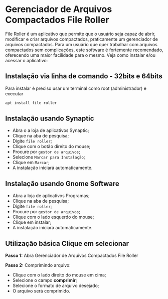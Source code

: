 # Gerenciador de Arquivos Compactados File Roller
File Roller é um aplicativo que permite que o usuário seja capaz de abrir, modificar e criar arquivos compactados, praticamente um gerenciador de arquivos compactados. Para um usuário que quer trabalhar com arquivos compactados sem complicações, este software é fortemente recomendado, oferecendo uma maior facilidade para o mesmo. Veja como instalar e/ou acessar o aplicativo:

## Instalação via linha de comando - 32bits e 64bits
Para instalar é preciso usar um terminal como root (administrador) e executar
```sh
apt install file roller
```

## Instalação usando Synaptic
* Abra o a loja de aplicativos Synaptic; 
* Clique na aba de pesquisa;
* Digite `file roller`;
* Clique com o botão direito do mouse;
* Procure por `gestor de arquivos`;
* Selecione `Marcar para Instalação`;
* Clique em `Marcar`;
* A instalação iniciará automaticamente.

## Instalação usando Gnome Software
* Abra a loja de aplicativos Programas; 
* Clique na aba de pesquisa;
* Digite `file roller`;
* Procure por `gestor de arquivos`;
* Clique com o lado esquerdo do mouse;
* Clique em instalar;
* A instalação iniciará automaticamente.


## Utilização básica Clique em selecionar 
**Passo 1:** Abra Gerenciador de Arquivos Compactados File Roller

**Passo 2:** Comprimindo arquivo:
- Clique com o lado direito do mouse em cima;
- Selecione o campo **comprimir**;
- Selecione o formato de arquivo desejado;
- O arquivo será comprimido.